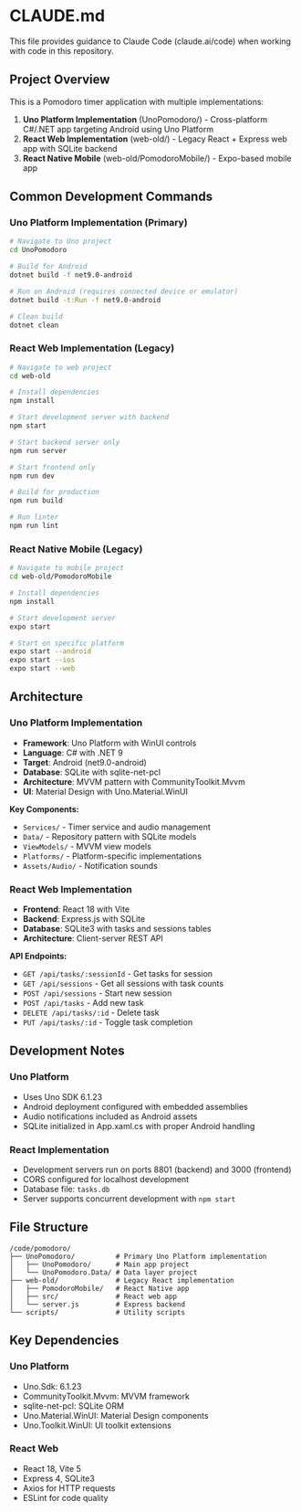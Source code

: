 # CLAUDE.md

This file provides guidance to Claude Code (claude.ai/code) when working with code in this repository.

## Project Overview

This is a Pomodoro timer application with multiple implementations:

1. **Uno Platform Implementation** (UnoPomodoro/) - Cross-platform C#/.NET app targeting Android using Uno Platform
2. **React Web Implementation** (web-old/) - Legacy React + Express web app with SQLite backend
3. **React Native Mobile** (web-old/PomodoroMobile/) - Expo-based mobile app

## Common Development Commands

### Uno Platform Implementation (Primary)
```bash
# Navigate to Uno project
cd UnoPomodoro

# Build for Android
dotnet build -f net9.0-android

# Run on Android (requires connected device or emulator)
dotnet build -t:Run -f net9.0-android

# Clean build
dotnet clean
```

### React Web Implementation (Legacy)
```bash
# Navigate to web project
cd web-old

# Install dependencies
npm install

# Start development server with backend
npm start

# Start backend server only
npm run server

# Start frontend only
npm run dev

# Build for production
npm run build

# Run linter
npm run lint
```

### React Native Mobile (Legacy)
```bash
# Navigate to mobile project
cd web-old/PomodoroMobile

# Install dependencies
npm install

# Start development server
expo start

# Start on specific platform
expo start --android
expo start --ios
expo start --web
```

## Architecture

### Uno Platform Implementation
- **Framework**: Uno Platform with WinUI controls
- **Language**: C# with .NET 9
- **Target**: Android (net9.0-android)
- **Database**: SQLite with sqlite-net-pcl
- **Architecture**: MVVM pattern with CommunityToolkit.Mvvm
- **UI**: Material Design with Uno.Material.WinUI

**Key Components:**
- `Services/` - Timer service and audio management
- `Data/` - Repository pattern with SQLite models
- `ViewModels/` - MVVM view models
- `Platforms/` - Platform-specific implementations
- `Assets/Audio/` - Notification sounds

### React Web Implementation
- **Frontend**: React 18 with Vite
- **Backend**: Express.js with SQLite
- **Database**: SQLite3 with tasks and sessions tables
- **Architecture**: Client-server REST API

**API Endpoints:**
- `GET /api/tasks/:sessionId` - Get tasks for session
- `GET /api/sessions` - Get all sessions with task counts
- `POST /api/sessions` - Start new session
- `POST /api/tasks` - Add new task
- `DELETE /api/tasks/:id` - Delete task
- `PUT /api/tasks/:id` - Toggle task completion

## Development Notes

### Uno Platform
- Uses Uno SDK 6.1.23
- Android deployment configured with embedded assemblies
- Audio notifications included as Android assets
- SQLite initialized in App.xaml.cs with proper Android handling

### React Implementation
- Development servers run on ports 8801 (backend) and 3000 (frontend)
- CORS configured for localhost development
- Database file: `tasks.db`
- Server supports concurrent development with `npm start`

## File Structure
```
/code/pomodoro/
├── UnoPomodoro/          # Primary Uno Platform implementation
│   ├── UnoPomodoro/      # Main app project
│   └── UnoPomodoro.Data/ # Data layer project
├── web-old/              # Legacy React implementation
│   ├── PomodoroMobile/   # React Native app
│   ├── src/              # React web app
│   └── server.js         # Express backend
└── scripts/              # Utility scripts
```

## Key Dependencies

### Uno Platform
- Uno.Sdk: 6.1.23
- CommunityToolkit.Mvvm: MVVM framework
- sqlite-net-pcl: SQLite ORM
- Uno.Material.WinUI: Material Design components
- Uno.Toolkit.WinUI: UI toolkit extensions

### React Web
- React 18, Vite 5
- Express 4, SQLite3
- Axios for HTTP requests
- ESLint for code quality